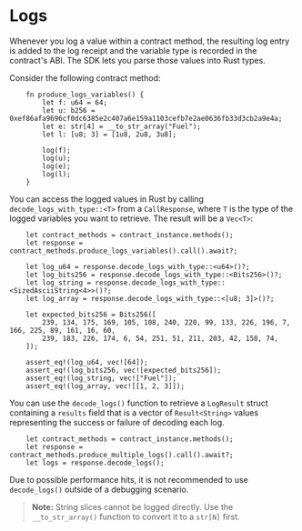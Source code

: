 # Logs

Whenever you log a value within a contract method, the resulting log entry is added to the log receipt and the variable type is recorded in the contract's ABI. The SDK lets you parse those values into Rust types.

Consider the following contract method:

```rust,ignore
    fn produce_logs_variables() {
        let f: u64 = 64;
        let u: b256 = 0xef86afa9696cf0dc6385e2c407a6e159a1103cefb7e2ae0636fb33d3cb2a9e4a;
        let e: str[4] = __to_str_array("Fuel");
        let l: [u8; 3] = [1u8, 2u8, 3u8];

        log(f);
        log(u);
        log(e);
        log(l);
    }
```

You can access the logged values in Rust by calling `decode_logs_with_type::<T>` from a `CallResponse`, where `T` is the type of the logged variables you want to retrieve. The result will be a `Vec<T>`:

```rust,ignore
    let contract_methods = contract_instance.methods();
    let response = contract_methods.produce_logs_variables().call().await?;

    let log_u64 = response.decode_logs_with_type::<u64>()?;
    let log_bits256 = response.decode_logs_with_type::<Bits256>()?;
    let log_string = response.decode_logs_with_type::<SizedAsciiString<4>>()?;
    let log_array = response.decode_logs_with_type::<[u8; 3]>()?;

    let expected_bits256 = Bits256([
        239, 134, 175, 169, 105, 108, 240, 220, 99, 133, 226, 196, 7, 166, 225, 89, 161, 16, 60,
        239, 183, 226, 174, 6, 54, 251, 51, 211, 203, 42, 158, 74,
    ]);

    assert_eq!(log_u64, vec![64]);
    assert_eq!(log_bits256, vec![expected_bits256]);
    assert_eq!(log_string, vec!["Fuel"]);
    assert_eq!(log_array, vec![[1, 2, 3]]);
```

You can use the `decode_logs()` function to retrieve a `LogResult` struct containing a `results` field that is a vector of `Result<String>` values representing the success or failure of decoding each log.

```rust, ignore
    let contract_methods = contract_instance.methods();
    let response = contract_methods.produce_multiple_logs().call().await?;
    let logs = response.decode_logs();
```

Due to possible performance hits, it is not recommended to use `decode_logs()` outside of a debugging scenario.

> **Note:** String slices cannot be logged directly. Use the `__to_str_array()` function to convert it to a `str[N]` first.
